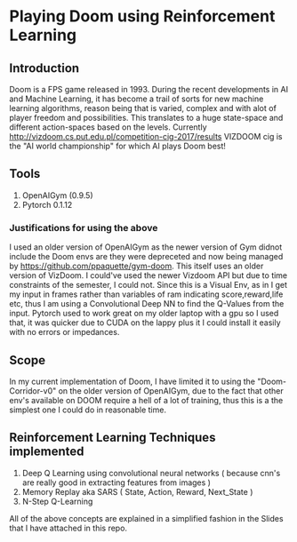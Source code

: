 # Playing Doom using Reinforcement Learning

## Introduction
Doom is a FPS game released in 1993. During the recent developments in AI and Machine Learning, it has become a trail of sorts for new machine learning algorithms, reason being that is varied, complex and with alot of player freedom and possibilities. This translates to a huge state-space and different action-spaces based on the levels.
  Currently http://vizdoom.cs.put.edu.pl/competition-cig-2017/results VIZDOOM cig is the "AI world championship" for which AI plays Doom best!

## Tools
1. OpenAIGym (0.9.5)
2. Pytorch 0.1.12


### Justifications for using the above  
  I used an older version of OpenAIGym as the newer version of Gym didnot include the Doom envs are they were depreceted and now being managed by https://github.com/ppaquette/gym-doom. This itself uses an older version of VizDoom. I could've used the newer Vizdoom API but due to time constraints of the semester, I could not.
  Since this is a Visual Env, as in I get my input in frames rather than variables of ram indicating score,reward,life etc, thus I am using a Convolutional Deep NN to find the Q-Values from the input. 
  Pytorch used to work great on my older laptop with a gpu so I used that, it was quicker due to CUDA on the lappy plus it I could install it easily with no errors or impedances.
  
## Scope
In my current implementation of Doom, I have limited it to using the "Doom-Corridor-v0" on the older version of OpenAIGym, due to the fact that other env's available on DOOM require a hell of a lot of training, thus this is a the simplest one I could do in reasonable time.


## Reinforcement Learning Techniques implemented
1. Deep Q Learning using convolutional neural networks ( because cnn's are really good in extracting features from images )
2. Memory Replay aka SARS ( State, Action, Reward, Next_State )
3. N-Step Q-Learning

All of the above concepts are explained in a simplified fashion in the Slides that I have attached in this repo.
